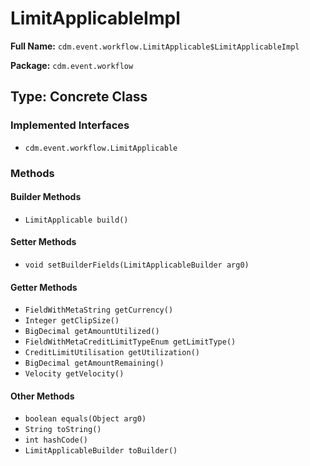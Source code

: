 # LimitApplicableImpl

**Full Name:** `cdm.event.workflow.LimitApplicable$LimitApplicableImpl`

**Package:** `cdm.event.workflow`

## Type: Concrete Class

### Implemented Interfaces

- `cdm.event.workflow.LimitApplicable`

### Methods

#### Builder Methods

- `LimitApplicable build()`

#### Setter Methods

- `void setBuilderFields(LimitApplicableBuilder arg0)`

#### Getter Methods

- `FieldWithMetaString getCurrency()`
- `Integer getClipSize()`
- `BigDecimal getAmountUtilized()`
- `FieldWithMetaCreditLimitTypeEnum getLimitType()`
- `CreditLimitUtilisation getUtilization()`
- `BigDecimal getAmountRemaining()`
- `Velocity getVelocity()`

#### Other Methods

- `boolean equals(Object arg0)`
- `String toString()`
- `int hashCode()`
- `LimitApplicableBuilder toBuilder()`

